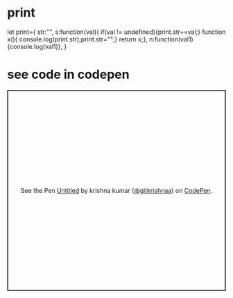 # print
let print={
str:"",
s:function(val){
if(val != undefined){print.str+=val;}
function x(){
console.log(print.str);print.str="";}
return x;},
n:function(val1){console.log(val1)},
}
<br>


<h1>see code in codepen</h1>
<p class="codepen" data-height="464.800048828125" data-default-tab="js,result" data-slug-hash="zYLqKqR" data-editable="true" data-user="gitkrishnaa" style="height: 464.800048828125px; box-sizing: border-box; display: flex; align-items: center; justify-content: center; border: 2px solid; margin: 1em 0; padding: 1em;">
  <span>See the Pen <a href="https://codepen.io/gitkrishnaa/pen/zYLqKqR">
  Untitled</a> by krishna kumar (<a href="https://codepen.io/gitkrishnaa/pen/zYLqKqR">@gitkrishnaa</a>)
  on <a href="https://codepen.io">CodePen</a>.</span>

